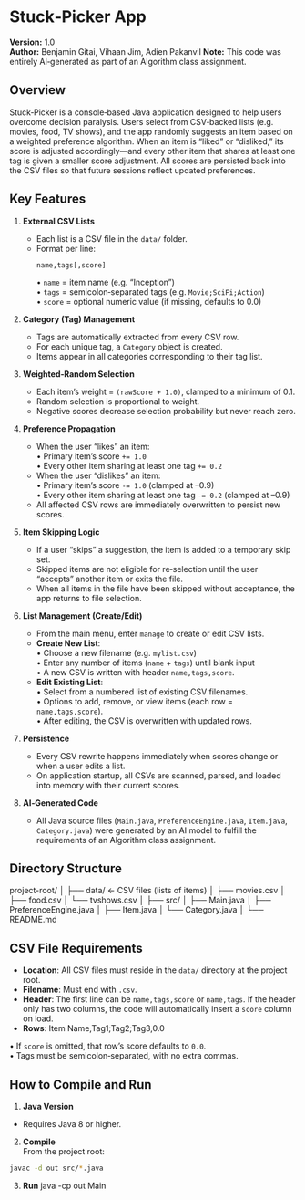 Stuck‐Picker App
===============

**Version:** 1.0  
**Author:** Benjamin Gitai, Vihaan Jim, Adien Pakanvil 
**Note:** This code was entirely AI‐generated as part of an Algorithm class assignment.

Overview
--------
Stuck‐Picker is a console‐based Java application designed to help users overcome decision paralysis. Users select from CSV‐backed lists (e.g. movies, food, TV shows), and the app randomly suggests an item based on a weighted preference algorithm. When an item is “liked” or “disliked,” its score is adjusted accordingly—and every other item that shares at least one tag is given a smaller score adjustment. All scores are persisted back into the CSV files so that future sessions reflect updated preferences.

Key Features
------------
1. **External CSV Lists**  
   - Each list is a CSV file in the `data/` folder.  
   - Format per line:  
     ```
     name,tags[,score]
     ```  
     • `name` = item name (e.g. “Inception”)  
     • `tags` = semicolon‐separated tags (e.g. `Movie;SciFi;Action`)  
     • `score` = optional numeric value (if missing, defaults to 0.0)

2. **Category (Tag) Management**  
   - Tags are automatically extracted from every CSV row.  
   - For each unique tag, a `Category` object is created.  
   - Items appear in all categories corresponding to their tag list.

3. **Weighted‐Random Selection**  
   - Each item’s weight = `(rawScore + 1.0)`, clamped to a minimum of 0.1.  
   - Random selection is proportional to weight.  
   - Negative scores decrease selection probability but never reach zero.

4. **Preference Propagation**  
   - When the user “likes” an item:  
     • Primary item’s score `+= 1.0`  
     • Every other item sharing at least one tag `+= 0.2`  
   - When the user “dislikes” an item:  
     • Primary item’s score `-= 1.0` (clamped at –0.9)  
     • Every other item sharing at least one tag `-= 0.2` (clamped at –0.9)  
   - All affected CSV rows are immediately overwritten to persist new scores.

5. **Item Skipping Logic**  
   - If a user “skips” a suggestion, the item is added to a temporary skip set.  
   - Skipped items are not eligible for re‐selection until the user “accepts” another item or exits the file.  
   - When all items in the file have been skipped without acceptance, the app returns to file selection.

6. **List Management (Create/Edit)**  
   - From the main menu, enter `manage` to create or edit CSV lists.  
   - **Create New List**:  
     • Choose a new filename (e.g. `mylist.csv`)  
     • Enter any number of items (`name` + `tags`) until blank input  
     • A new CSV is written with header `name,tags,score`.  
   - **Edit Existing List**:  
     • Select from a numbered list of existing CSV filenames.  
     • Options to add, remove, or view items (each row = `name,tags,score`).  
     • After editing, the CSV is overwritten with updated rows.

7. **Persistence**  
   - Every CSV rewrite happens immediately when scores change or when a user edits a list.  
   - On application startup, all CSVs are scanned, parsed, and loaded into memory with their current scores.

8. **AI‐Generated Code**  
   - All Java source files (`Main.java`, `PreferenceEngine.java`, `Item.java`, `Category.java`) were generated by an AI model to fulfill the requirements of an Algorithm class assignment.

Directory Structure
-------------------
project-root/
│
├── data/ ← CSV files (lists of items)
│ ├── movies.csv
│ ├── food.csv
│ └── tvshows.csv
│
├── src/
│ ├── Main.java
│ ├── PreferenceEngine.java
│ ├── Item.java
│ └── Category.java
│
└── README.md


CSV File Requirements
---------------------
- **Location**: All CSV files must reside in the `data/` directory at the project root.  
- **Filename**: Must end with `.csv`.  
- **Header**: The first line can be `name,tags,score` or `name,tags`. If the header only has two columns, the code will automatically insert a `score` column on load.  
- **Rows**:
Item Name,Tag1;Tag2;Tag3,0.0

• If `score` is omitted, that row’s score defaults to `0.0`.  
• Tags must be semicolon‐separated, with no extra commas.

How to Compile and Run
----------------------
1. **Java Version**  
 - Requires Java 8 or higher.

2. **Compile**  
 From the project root:
 ```bash
 javac -d out src/*.java
 ```

3. **Run**
 java -cp out Main    
